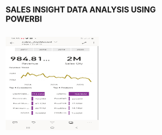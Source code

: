 ## SALES INSIGHT DATA ANALYSIS USING POWERBI

<br />

<img width="250px" height="250px" alt="Mobile Screen Sales Insight" src="./mobilescreen.jpg" />
